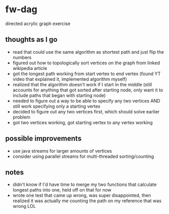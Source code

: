# fw-dag

directed acrylic graph exercise

## thoughts as I go

- read that could use the same algorithm as shortest path and just flip the numbers
- figured out how to topologically sort vertices on the graph from linked wikipedia article
- got the longest path working from start vertex to end vertex (found YT video that explained it, implemented algorithm myself)
- realized that the algorithm doesn't work if I start in the middle (still accounts for anything that got sorted after starting node, only want it to include paths that began with starting node)
- needed to figure out a way to be able to specify any two vertices AND still work specifying only a starting vertex
- decided to figure out any two vertices first, which should solve earlier problem
- got two vertices working, got starting vertex to any vertex working

## possible improvements

- use java streams for larger amounts of vertices
- consider using parallel streams for multi-threaded sorting/counting

## notes

- didn't know if I'd have time to merge my two functions that calculate longest paths into one, held off on that for now
- wrote one test that came up wrong, was super disappointed, then realized it was actually me counting the path on my reference that was wrong LOL